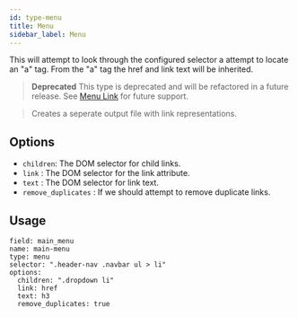 ```yaml
---
id: type-menu
title: Menu
sidebar_label: Menu
---
```


This will attempt to look through the configured selector a attempt to locate an "a" tag. From the "a" tag the href and link text will be inherited.

> **Deprecated** This type is deprecated and will be refactored in a future release. See [Menu Link](/docs/type-menu-link) for future support.

> Creates a seperate output file with link representations.

## Options

- `children`*<string>*: The DOM selector for child links.
- `link` *<string>*: The DOM selector for the link attribute.
- `text` *<string>*: The DOM selector for link text.
- `remove_duplicates` *<boolean>*: If we should attempt to remove duplicate links.

## Usage

```
field: main_menu
name: main-menu
type: menu
selector: ".header-nav .navbar ul > li"
options:
  children: ".dropdown li"
  link: href
  text: h3
  remove_duplicates: true
```

